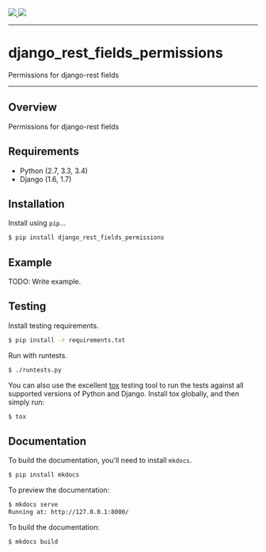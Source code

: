 <div class="badges">
    <a href="http://travis-ci.org/AndriiPidlisnyi/django_rest_fields_permission_test">
        <img src="https://travis-ci.org/AndriiPidlisnyi/django_rest_fields_permission_test.svg?branch=master">
    </a>
    <a href="https://pypi.python.org/pypi/django_rest_fields_permissions">
        <img src="https://img.shields.io/pypi/v/django_rest_fields_permissions.svg">
    </a>
</div>

---

# django_rest_fields_permissions

Permissions for django-rest fields

---

## Overview

Permissions for django-rest fields

## Requirements

* Python (2.7, 3.3, 3.4)
* Django (1.6, 1.7)

## Installation

Install using `pip`...

```bash
$ pip install django_rest_fields_permissions
```

## Example

TODO: Write example.

## Testing

Install testing requirements.

```bash
$ pip install -r requirements.txt
```

Run with runtests.

```bash
$ ./runtests.py
```

You can also use the excellent [tox](http://tox.readthedocs.org/en/latest/) testing tool to run the tests against all supported versions of Python and Django. Install tox globally, and then simply run:

```bash
$ tox
```

## Documentation

To build the documentation, you'll need to install `mkdocs`.

```bash
$ pip install mkdocs
```

To preview the documentation:

```bash
$ mkdocs serve
Running at: http://127.0.0.1:8000/
```

To build the documentation:

```bash
$ mkdocs build
```
